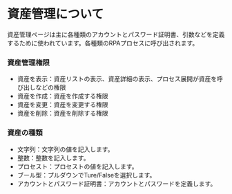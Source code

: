 # 資産管理について
資産管理ページは主に各種類のアカウントとパスワード証明書、引数などを定義するために使われています。各種類のRPAプロセスに呼び出されます。

### 資産管理権限
- 資産を表示：資産リストの表示、資産詳細の表示、プロセス展開が資産を呼び出しなどの権限
- 資産を作成：資産を作成する権限
- 資産を変更：資産を変更する権限
- 資産を削除：資産を削除する権限

### 資産の種類
- 文字列：文字列の値を記入します。
- 整数：整数を記入します。
- プロセスト：プロセストの値を記入します。
- ブール型：プルダウンでTure/Falseを選択します。
- アカウントとパスワード証明書：アカウントとパスワードを定義します。

